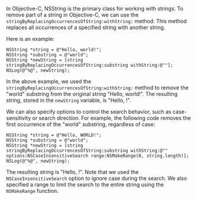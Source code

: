 In Objective-C, NSString is the primary class for working with strings. To remove part of a string in Objective-C, we can use the `stringByReplacingOccurrencesOfString:withString:` method. This method replaces all occurrences of a specified string with another string.

Here is an example:

```
NSString *string = @"Hello, world!";
NSString *substring = @"world";
NSString *newString = [string stringByReplacingOccurrencesOfString:substring withString:@""];
NSLog(@"%@", newString);
```

In the above example, we used the `stringByReplacingOccurrencesOfString:withString:` method to remove the "world" substring from the original string "Hello, world!". The resulting string, stored in the `newString` variable, is "Hello, !". 

We can also specify options to control the search behavior, such as case-sensitivity or search direction. For example, the following code removes the first occurrence of the "world" substring, regardless of case:

```
NSString *string = @"Hello, WORLD!";
NSString *substring = @"world";
NSString *newString = [string stringByReplacingOccurrencesOfString:substring withString:@"" options:NSCaseInsensitiveSearch range:NSMakeRange(0, string.length)];
NSLog(@"%@", newString);
```

The resulting string is "Hello, !". Note that we used the `NSCaseInsensitiveSearch` option to ignore case during the search. We also specified a range to limit the search to the entire string using the `NSMakeRange` function.